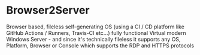 # Browser2Server
Browser based, fileless self-generating OS (using a CI / CD platform like GitHub Actions / Runners, Travis-CI etc...) fully functional Virtual modern Windows Server - and since it's technically fileless it supports any OS, Platform, Browser or Console which supports the RDP and HTTPS protocols
